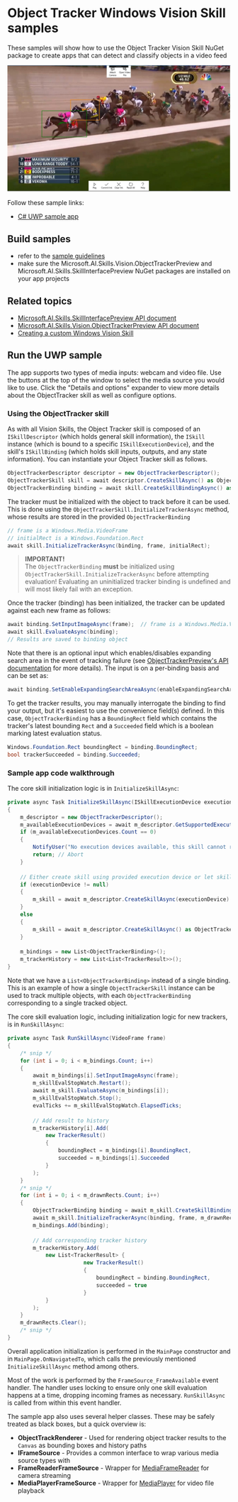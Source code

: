 # Object Tracker Windows Vision Skill samples

These samples will show how to use the Object Tracker Vision Skill NuGet package to create apps that can detect and classify objects in a video feed

![Screenshot of object tracker skill in action in the UWP sample](./doc/sample_app.jpg)

Follow these sample links:
- [C# UWP sample app](./cs/ObjectTrackerSample_UWP)

## Build samples
- refer to the [sample guidelines](../README.md)
- make sure the Microsoft.AI.Skills.Vision.ObjectTrackerPreview and Microsoft.AI.Skills.SkillInterfacePreview NuGet packages are installed on your app projects

## Related topics

- [Microsoft.AI.Skills.SkillInterfacePreview API document](../../doc/Microsoft.AI.Skills.SkillInterfacePreview.md)
- [Microsoft.AI.Skills.Vision.ObjectTrackerPreview API document](../../doc/Microsoft.AI.Skills.Vision.ObjectTrackerPreview.md)
- [Creating a custom Windows Vision Skill](../SentimentAnalyzerCustomSkill)

## Run the UWP sample

The app supports two types of media inputs: webcam and video file. Use the buttons at the top of the window to select the media source you would like to use. Click the "Details and options" expander to view more details about the ObjectTracker skill as well as configure options.

### Using the ObjectTracker skill

As with all Vision Skills, the Object Tracker skill is composed of an `ISkillDescriptor` (which holds general skill information), the `ISkill` instance (which is bound to a specific `ISkillExecutionDevice`), and the skill's `ISkillBinding` (which holds skill inputs, outputs, and any state information). You can instantiate your Object Tracker skill as follows.

```csharp
ObjectTrackerDescriptor descriptor = new ObjectTrackerDescriptor();
ObjectTrackerSkill skill = await descriptor.CreateSkillAsync() as ObjectTrackerSkill; // If you don't specify an ISkillExecutionDevice, a default will be automatically selected
ObjectTrackerBinding binding = await skill.CreateSkillBindingAsync() as ObjectTrackerBinding;
```

The tracker must be initialized with the object to track before it can be used. This is done using the `ObjectTrackerSkill.InitializeTrackerAsync` method, whose results are stored in the provided `ObjectTrackerBinding`

```csharp
// frame is a Windows.Media.VideoFrame
// initialRect is a Windows.Foundation.Rect
await skill.InitializeTrackerAsync(binding, frame, initialRect);
```

> **IMPORTANT!**  
> The `ObjectTrackerBinding` **must** be initialized using `ObjectTrackerSkill.InitializeTrackerAsync` before attempting evaluation! Evaluating an uninitialized tracker binding is undefined and will most likely fail with an exception.

Once the tracker (binding) has been initialized, the tracker can be updated against each new frame as follows:

```csharp
await binding.SetInputImageAsync(frame);  // frame is a Windows.Media.VideoFrame
await skill.EvaluateAsync(binding);
// Results are saved to binding object
```

Note that there is an optional input which enables/disables expanding search area in the event of tracking failure (see [ObjectTrackerPreview's API documentation](../../doc/Microsoft.AI.Skills.Vision.ObjectTrackerPreview.md#SetEnableExpandingSearchAreaAsync) for more details). The input is on a per-binding basis and can be set as:

```csharp
await binding.SetEnableExpandingSearchAreaAsync(enableExpandingSearchArea); // enableExpandingSearchArea is a bool
```

To get the tracker results, you may manually interrogate the binding to find your output, but it's easiest to use the convenience field(s) defined. In this case, `ObjectTrackerBinding` has a `BoundingRect` field which contains the tracker's latest bounding `Rect` and a `Succeeded` field which is a boolean marking latest evaluation status.

```csharp
Windows.Foundation.Rect boundingRect = binding.BoundingRect;
bool trackerSucceeded = binding.Succeeded;
```

### Sample app code walkthrough

The core skill initialization logic is in `InitializeSkillAsync`:

```csharp
private async Task InitializeSkillAsync(ISkillExecutionDevice executionDevice = null)
{
    m_descriptor = new ObjectTrackerDescriptor();
    m_availableExecutionDevices = await m_descriptor.GetSupportedExecutionDevicesAsync();
    if (m_availableExecutionDevices.Count == 0)
    {
        NotifyUser("No execution devices available, this skill cannot run on this device", NotifyType.ErrorMessage);
        return; // Abort
    }

    // Either create skill using provided execution device or let skill create with default device if none provided
    if (executionDevice != null)
    {
        m_skill = await m_descriptor.CreateSkillAsync(executionDevice) as ObjectTrackerSkill;
    }
    else
    {
        m_skill = await m_descriptor.CreateSkillAsync() as ObjectTrackerSkill;
    }

    m_bindings = new List<ObjectTrackerBinding>();
    m_trackerHistory = new List<List<TrackerResult>>();
}
```

Note that we have a `List<ObjectTrackerBinding>` instead of a single binding. This is an example of how a single `ObjectTrackerSkill` instance can be used to track multiple objects, with each `ObjectTrackerBinding` corresponding to a single tracked object.

The core skill evaluation logic, including initialization logic for new trackers, is in `RunSkillAsync`:

```csharp
private async Task RunSkillAsync(VideoFrame frame)
{
    /* snip */
    for (int i = 0; i < m_bindings.Count; i++)
    {
        await m_bindings[i].SetInputImageAsync(frame);
        m_skillEvalStopWatch.Restart();
        await m_skill.EvaluateAsync(m_bindings[i]);
        m_skillEvalStopWatch.Stop();
        evalTicks += m_skillEvalStopWatch.ElapsedTicks;

        // Add result to history
        m_trackerHistory[i].Add(
            new TrackerResult()
            {
                boundingRect = m_bindings[i].BoundingRect,
                succeeded = m_bindings[i].Succeeded
            }
        );
    }
    /* snip */
    for (int i = 0; i < m_drawnRects.Count; i++)
    {
        ObjectTrackerBinding binding = await m_skill.CreateSkillBindingAsync() as ObjectTrackerBinding;
        await m_skill.InitializeTrackerAsync(binding, frame, m_drawnRects[i]);
        m_bindings.Add(binding);

        // Add corresponding tracker history
        m_trackerHistory.Add(
            new List<TrackerResult> {
                        new TrackerResult()
                        {
                            boundingRect = binding.BoundingRect,
                            succeeded = true
                        }
            }
        );
    }
    m_drawnRects.Clear();
    /* snip */
}
```

Overall application initialization is performed in the `MainPage` constructor and in `MainPage.OnNavigatedTo`, which calls the previously mentioned `InitializeSkillAsync` method among others.

Most of the work is performed by the `FrameSource_FrameAvailable` event handler. The handler uses locking to ensure only one skill evaluation happens at a time, dropping incoming frames as necessary. `RunSkillAsync` is called from within this event handler.

The sample app also uses several helper classes. These may be safely treated as black boxes, but a quick overview is:

- **ObjectTrackRenderer** - Used for rendering object tracker results to the `Canvas` as bounding boxes and history paths
- **IFrameSource** - Provides a common interface to wrap various media source types with
- **FrameReaderFrameSource** - Wrapper for [MediaFrameReader](https://docs.microsoft.com/en-us/uwp/api/Windows.Media.Capture.Frames.MediaFrameReader) for camera streaming
- **MediaPlayerFrameSource** - Wrapper for [MediaPlayer](https://docs.microsoft.com/en-us/uwp/api/Windows.Media.Playback.MediaPlayer) for video file playback
